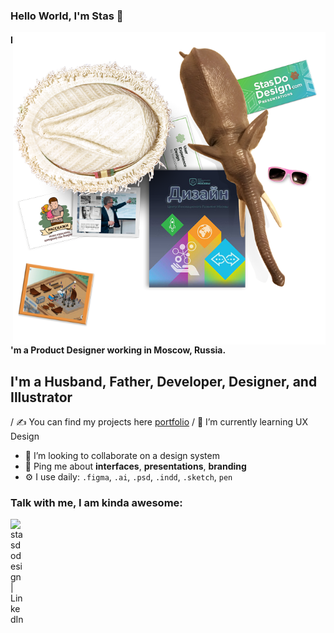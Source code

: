 ### Hello World, I'm Stas  👋

<img align="right" alt="JPG" src="https://github.com/stasdodesign/stasdodesign/blob/main/design_product.png?raw=true" width="500"  />

#### I'm a Product Designer working in Moscow, Russia.


## I'm a Husband, Father, Developer, Designer, and Illustrator
/ ✍ You can find my projects here [portfolio]
/ 🌱 I’m currently learning UX Design
- 👯 I’m looking to collaborate on a design system
- 💬 Ping me about **interfaces**, **presentations**, **branding**
- ⚙️ I use daily: `.figma`, `.ai`, `.psd`, `.indd`, `.sketch`, `pen` 


### Talk with me, I am kinda awesome:
[<img align="left" alt="stasdodesign | LinkedIn" width="22px" src="https://cdn.jsdelivr.net/npm/simple-icons@v3/icons/linkedin.svg" />][linkedin]

[linkedin]: https://www.linkedin.com/in/stasdodesign/
[portfolio]: https://stanislavdovidenko.com/
